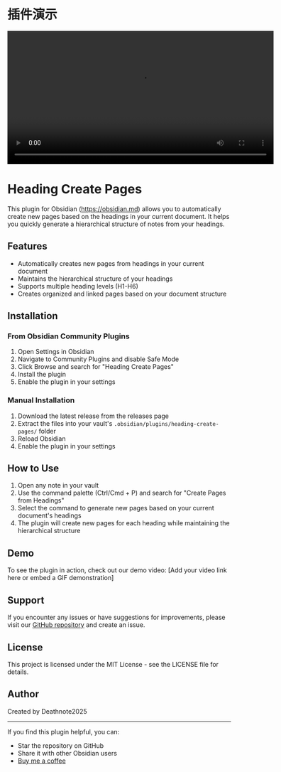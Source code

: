 # 插件演示

<video width="600" controls>
  <source src="assets/demo.mp4" type="video/mp4">

</video>


# Heading Create Pages

This plugin for Obsidian (https://obsidian.md) allows you to automatically create new pages based on the headings in your current document. It helps you quickly generate a hierarchical structure of notes from your headings.

## Features

- Automatically creates new pages from headings in your current document
- Maintains the hierarchical structure of your headings
- Supports multiple heading levels (H1-H6)
- Creates organized and linked pages based on your document structure

## Installation

### From Obsidian Community Plugins

1. Open Settings in Obsidian
2. Navigate to Community Plugins and disable Safe Mode
3. Click Browse and search for "Heading Create Pages"
4. Install the plugin
5. Enable the plugin in your settings

### Manual Installation

1. Download the latest release from the releases page
2. Extract the files into your vault's `.obsidian/plugins/heading-create-pages/` folder
3. Reload Obsidian
4. Enable the plugin in your settings

## How to Use

1. Open any note in your vault
2. Use the command palette (Ctrl/Cmd + P) and search for "Create Pages from Headings"
3. Select the command to generate new pages based on your current document's headings
4. The plugin will create new pages for each heading while maintaining the hierarchical structure

## Demo

To see the plugin in action, check out our demo video:
[Add your video link here or embed a GIF demonstration]

## Support

If you encounter any issues or have suggestions for improvements, please visit our [GitHub repository](https://github.com/deathnote2025/obsidian-heading_create_pages) and create an issue.

## License

This project is licensed under the MIT License - see the LICENSE file for details.

## Author

Created by Deathnote2025

---

If you find this plugin helpful, you can:

- Star the repository on GitHub
- Share it with other Obsidian users
- [Buy me a coffee](your-support-link)
